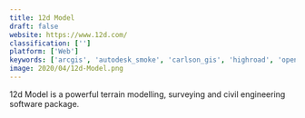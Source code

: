 ```yaml
---
title: 12d Model
draft: false 
website: https://www.12d.com/
classification: ['']
platform: ['Web']
keywords: ['arcgis', 'autodesk_smoke', 'carlson_gis', 'highroad', 'openroads_designer', 'qgis']
image: 2020/04/12d-Model.png
---
```

12d Model is a powerful terrain modelling, surveying and civil engineering software package.